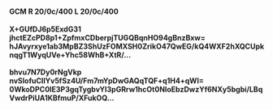 #### GCM R 20/0c/400 L 20/0c/400
**X+GUfDJ6p5ExdG31**<br/>**jhctEZcPD8p1+ZpfmxCDberpjTUGQBqnHO94gBnzBxw=**<br/>**hJAvyrxye1ab3MpBZ3ShUzFOMXSH0ZrikO47QwEG/kQ4WXF2hXQCUpknqgT1WyqUVe+Yhc58WhB+XtR/...**<br/><br/>
**bhvu7N7Dy0rNgVkp**<br/>**nvSlofuCIlYv5fSz4U/Fm7mYpDwGAQqTQF+q1H4+qWI=**<br/>**0WkoDPC0IE3P3gqTygbvYI3pGRrw1hcOt0NIoEbzDwzYf6NXy5bgbi/LBqVwdrPiUA1KBfmuP/XFukOQ...**